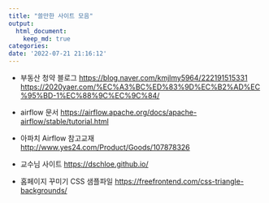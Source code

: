 ```yaml
---
title: "쓸만한 사이트 모음"
output:
  html_document:
    keep_md: true
categories: 
date: '2022-07-21 21:16:12'
---
```



- 부동산 청약 블로그
https://blog.naver.com/kmjlmy5964/222191515331
https://2020yaer.com/%EC%A3%BC%ED%83%9D%EC%B2%AD%EC%95%BD-1%EC%88%9C%EC%9C%84/

  
- airflow 문서
https://airflow.apache.org/docs/apache-airflow/stable/tutorial.html

  
- 아파치 Airflow 참고교재
http://www.yes24.com/Product/Goods/107878326


- 교수님 사이트
https://dschloe.github.io/


- 홈페이지 꾸미기 CSS 샘플파일
https://freefrontend.com/css-triangle-backgrounds/